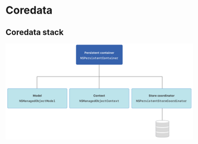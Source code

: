#  Coredata
## Coredata stack
![stack1](https://github.com/coolboy-ccp/Optimization/blob/master/Persistence/coredata_1.png)

